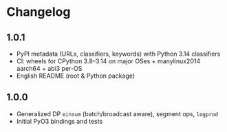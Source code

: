 # Changelog

## 1.0.1
- PyPI metadata (URLs, classifiers, keywords) with Python 3.14 classifiers
- CI: wheels for CPython 3.8–3.14 on major OSes + manylinux2014 aarch64 + abi3 per-OS
- English README (root & Python package)

## 1.0.0
- Generalized DP `einsum` (batch/broadcast aware), segment ops, `logprod`
- Initial PyO3 bindings and tests
